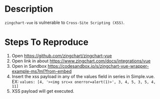 # Description

`zingchart-vue` is vulnerable to `Cross-Site Scripting (XSS)`.

# Steps To Reproduce

1. Open https://github.com/zingchart/zingchart-vue
2. Open link in about https://www.zingchart.com/docs/integrations/vue
3. Open in Sandbox https://codesandbox.io/s/zingchart-vue-wrapper-example-ms7ml?from-embed
4. Insert the xss payload in any of the values field in series in Simple.vue. EX: `values: [4, '><img src=x onerror=alert(1)>', 3, 4, 5, 3, 5, 4, 11]`
7. XSS payload will get executed.
